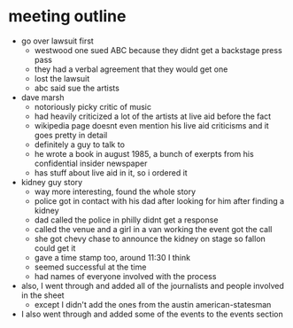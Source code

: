 # meeting outline
- go over lawsuit first
  - westwood one sued ABC because they didnt get a backstage press pass
  - they had a verbal agreement that they would get one
  - lost the lawsuit
  - abc said sue the artists
- dave marsh
  - notoriously picky critic of music
  - had heavily criticized a lot of the artists at live aid before the fact
  - wikipedia page doesnt even mention his live aid criticisms and it goes pretty in detail
  - definitely a guy to talk to 
  - he wrote a book in august 1985, a bunch of exerpts from his confidential insider newspaper
  - has stuff about live aid in it, so i ordered it 
- kidney guy story
  - way more interesting, found the whole story
  - police got in contact with his dad after looking for him after finding a kidney 
  - dad called the police in philly didnt get a response
  - called the venue and a girl in a van working the event got the call 
  - she got chevy chase to announce the kidney on stage so fallon could get it
  - gave a time stamp too, around 11:30 I think 
  - seemed successful at the time 
  - had names of everyone involved with the process 
- also, I went through and added all of the journalists and people involved in the sheet
  - except I didn't add the ones from the austin american-statesman
- I also went through and added some of the events to the events section 
